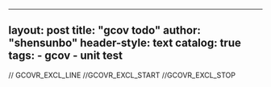 

---
layout:       post
title:        "gcov todo"
author:       "shensunbo"
header-style: text
catalog:      true
tags:
    - gcov
    - unit test
---

// GCOVR_EXCL_LINE
//GCOVR_EXCL_START
//GCOVR_EXCL_STOP